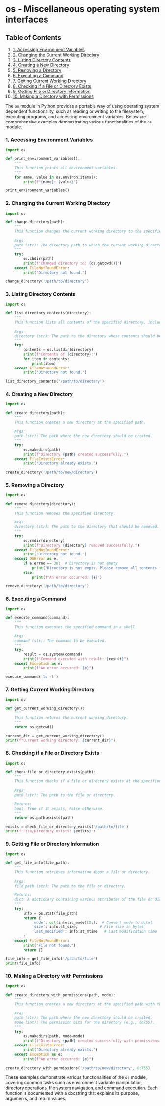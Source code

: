 # os - Miscellaneous operating system interfaces
## Table of Contents

1. [1. Accessing Environment Variables](#1-accessing-environment-variables)
2. [2. Changing the Current Working Directory](#2-changing-the-current-working-directory)
3. [3. Listing Directory Contents](#3-listing-directory-contents)
4. [4. Creating a New Directory](#4-creating-a-new-directory)
5. [5. Removing a Directory](#5-removing-a-directory)
6. [6. Executing a Command](#6-executing-a-command)
7. [7. Getting Current Working Directory](#7-getting-current-working-directory)
8. [8. Checking if a File or Directory Exists](#8-checking-if-a-file-or-directory-exists)
9. [9. Getting File or Directory Information](#9-getting-file-or-directory-information)
10. [10. Making a Directory with Permissions](#10-making-a-directory-with-permissions)



The `os` module in Python provides a portable way of using operating system dependent functionality, such as reading or writing to the filesystem, executing programs, and accessing environment variables. Below are comprehensive examples demonstrating various functionalities of the `os` module.

### 1. Accessing Environment Variables

```python
import os

def print_environment_variables():
    """
    This function prints all environment variables.
    """
    for name, value in os.environ.items():
        print(f"{name}: {value}")

print_environment_variables()
```

### 2. Changing the Current Working Directory

```python
import os

def change_directory(path):
    """
    This function changes the current working directory to the specified path.
    
    Args:
    path (str): The directory path to which the current working directory should be changed.
    """
    try:
        os.chdir(path)
        print(f"Changed directory to: {os.getcwd()}")
    except FileNotFoundError:
        print("Directory not found.")

change_directory('/path/to/directory')
```

### 3. Listing Directory Contents

```python
import os

def list_directory_contents(directory):
    """
    This function lists all contents of the specified directory, including files and subdirectories.
    
    Args:
    directory (str): The path to the directory whose contents should be listed.
    """
    try:
        contents = os.listdir(directory)
        print(f"Contents of {directory}:")
        for item in contents:
            print(item)
    except FileNotFoundError:
        print("Directory not found.")

list_directory_contents('/path/to/directory')
```

### 4. Creating a New Directory

```python
import os

def create_directory(path):
    """
    This function creates a new directory at the specified path.
    
    Args:
    path (str): The path where the new directory should be created.
    """
    try:
        os.makedirs(path)
        print(f"Directory {path} created successfully.")
    except FileExistsError:
        print("Directory already exists.")

create_directory('/path/to/new/directory')
```

### 5. Removing a Directory

```python
import os

def remove_directory(directory):
    """
    This function removes the specified directory.
    
    Args:
    directory (str): The path to the directory that should be removed.
    """
    try:
        os.rmdir(directory)
        print(f"Directory {directory} removed successfully.")
    except FileNotFoundError:
        print("Directory not found.")
    except OSError as e:
        if e.errno == 30:  # Directory is not empty
            print("Directory is not empty. Please remove all contents first.")
        else:
            print(f"An error occurred: {e}")

remove_directory('/path/to/directory')
```

### 6. Executing a Command

```python
import os

def execute_command(command):
    """
    This function executes the specified command in a shell.
    
    Args:
    command (str): The command to be executed.
    """
    try:
        result = os.system(command)
        print(f"Command executed with result: {result}")
    except Exception as e:
        print(f"An error occurred: {e}")

execute_command('ls -l')
```

### 7. Getting Current Working Directory

```python
import os

def get_current_working_directory():
    """
    This function returns the current working directory.
    """
    return os.getcwd()

current_dir = get_current_working_directory()
print(f"Current working directory: {current_dir}")
```

### 8. Checking if a File or Directory Exists

```python
import os

def check_file_or_directory_exists(path):
    """
    This function checks if a file or directory exists at the specified path.
    
    Args:
    path (str): The path to the file or directory.
    
    Returns:
    bool: True if it exists, False otherwise.
    """
    return os.path.exists(path)

exists = check_file_or_directory_exists('/path/to/file')
print(f"File/Directory exists: {exists}")
```

### 9. Getting File or Directory Information

```python
import os

def get_file_info(file_path):
    """
    This function retrieves information about a file or directory.
    
    Args:
    file_path (str): The path to the file or directory.
    
    Returns:
    dict: A dictionary containing various attributes of the file or directory.
    """
    try:
        info = os.stat(file_path)
        return {
            'mode': oct(info.st_mode)[2:],  # Convert mode to octal
            'size': info.st_size,          # File size in bytes
            'last_modified': info.st_mtime   # Last modification time
        }
    except FileNotFoundError:
        print("File not found.")
        return {}

file_info = get_file_info('/path/to/file')
print(file_info)
```

### 10. Making a Directory with Permissions

```python
import os

def create_directory_with_permissions(path, mode):
    """
    This function creates a new directory at the specified path with the given permissions.
    
    Args:
    path (str): The path where the new directory should be created.
    mode (int): The permission bits for the directory (e.g., 0o755).
    """
    try:
        os.makedirs(path, mode=mode)
        print(f"Directory {path} created successfully with permissions {oct(mode)[2:]}")
    except FileExistsError:
        print("Directory already exists.")
    except Exception as e:
        print(f"An error occurred: {e}")

create_directory_with_permissions('/path/to/new/directory', 0o755)
```

These examples demonstrate various functionalities of the `os` module, covering common tasks such as environment variable manipulation, directory operations, file system navigation, and command execution. Each function is documented with a docstring that explains its purpose, arguments, and return values.

